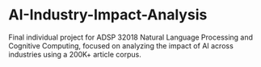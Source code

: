 # AI-Industry-Impact-Analysis
Final individual project for ADSP 32018 Natural Language Processing and Cognitive Computing, focused on analyzing the impact of AI across industries using a 200K+ article corpus.
